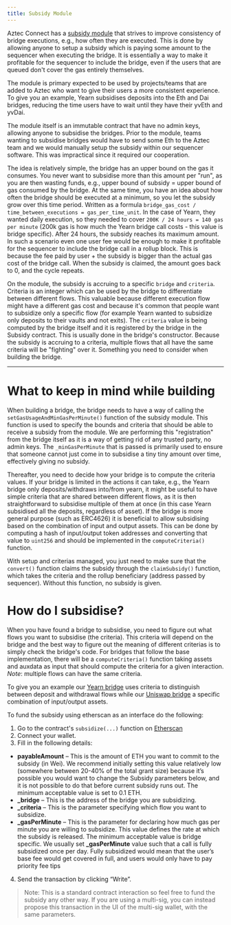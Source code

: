 ```yaml
---
title: Subsidy Module
---
```


Aztec Connect has a [subsidy module](https://etherscan.io/address/0xABc30E831B5Cc173A9Ed5941714A7845c909e7fA) that strives to improve consistency of bridge executions, e.g., how often they are executed. This is done by allowing anyone to setup a subsidy which is paying some amount to the sequencer when executing the bridge. It is essentially a way to make it profitable for the sequencer to include the bridge, even if the users that are queued don't cover the gas entirely themselves. 

The module is primary expected to be used by projects/teams that are added to Aztec who want to give their users a more consistent experience. To give you an example, Yearn subsidises deposits into the Eth and Dai bridges, reducing the time users have to wait until they have their yvEth and yvDai.

The module itself is an immutable contract that have no admin keys, allowing anyone to subsidise the bridges. Prior to the module, teams wanting to subsidise bridges would have to send some Eth to the Aztec team and we would manually setup the subsidy within our sequencer software. This was impractical since it required our cooperation.

The idea is relatively simple, the bridge has an upper bound on the gas it consumes. You never want to subsidise more than this amount per "run", as you are then wasting funds, e.g., upper bound of subsidy = upper bound of gas consumed by the bridge. At the same time, you have an idea about how often the bridge should be executed at a minimum, so you let the subsidy grow over this time period. Written as a formula `bridge_gas_cost / time_between_executions = gas_per_time_unit`. In the case of Yearn, they wanted daily execution, so they needed to cover `200K / 24 hours = 140 gas per minute` (200k gas is how much the Yearn bridge call costs - this value is bridge specific). After 24 hours, the subsidy reaches its maximum amount. In such a scenario even one user fee would be enough to make it profitable for the sequencer to include the bridge call in a rollup block. This is because the fee paid by user + the subsidy is bigger than the actual gas cost of the bridge call. When the subsidy is claimed, the amount goes back to 0, and the cycle repeats. 

On the module, the subsidy is accruing to a specific `bridge` and `criteria`. Criteria is an integer which can be used by the bridge to differentiate between different flows. This valuable because different execution flow might have a different gas cost and because it's common that people want to subsidize only a specific flow (for example Yearn wanted to subsidize only deposits to their vaults and not exits). The `criteria` value is being computed by the bridge itself and it is registered by the bridge in the Subsidy contract. This is usually done in the bridge's constructor. Because the subsidy is accruing to a criteria, multiple flows that all have the same criteria will be "fighting" over it. Something you need to consider when building the bridge. 


---
# What to keep in mind while building
When building a bridge, the bridge needs to have a way of calling the `setGasUsageAndMinGasPerMinute()` function of the subsidy module. This function is used to specify the bounds and criteria that should be able to receive a subsidy from the module. We are performing this "registration" from the bridge itself as it is a way of getting rid of any trusted party, no admin keys. The `_minGasPerMinute` that is passed is primarily used to ensure that someone cannot just come in to subsidise a tiny tiny amount over time, effectively giving no subsidy.

Thereafter, you need to decide how your bridge is to compute the criteria values. If your bridge is limited in the actions it can take, e.g., the Yearn bridge only deposits/withdraws into/from yearn, it might be useful to have simple criteria that are shared between different flows, as it is then straightforward to subsidise multiple of them at once (in this case Yearn subsidised all the deposits, regardless of asset). If the bridge is more general purpose (such as ERC4626) it is beneficial to allow subsidising based on the combination of input and output assets. This can be done by computing a hash of input/output token addresses and converting that value to `uint256` and should be implemented in the `computeCriteria()` function.

With setup and criterias managed, you just need to make sure that the `convert()` function claims the subsidy through the `claimSubsidy()` function, which takes the criteria and the rollup beneficiary (address passed by sequencer). Without this function, no subsidy is given. 

# How do I subsidise?
When you have found a bridge to subsidise, you need to figure out what flows you want to subsidise (the criteria). This criteria will depend on the bridge and the best way to figure out the meaning of different criterias is to simply check the bridge's code. 
For bridges that follow the base implementation, there will be a `computeCriteria()` function taking assets and auxdata as input that should compute the criteria for a given interaction. *Note*: multiple flows can have the same criteria.


To give you an example our [Yearn bridge](../../../bridges/yearn/YearnBridge.sol) uses criteria to distinguish between deposit and withdrawal flows while our [Uniswap bridge](../../../bridges/uniswap/UniswapBridge.sol)  a specific combination of input/output assets.

To fund the subsidy using etherscan as an interface do the following:

1. Go to the contract's `subsidize(...)` function on [Etherscan](https://etherscan.io/address/0xabc30e831b5cc173a9ed5941714a7845c909e7fa#writeContract#F5)
2. Connect your wallet.
3. Fill in the following details:

  - **payableAmount** – This is the amount of ETH you want to commit to the subsidy (in Wei). We recommend initially setting this value relatively low (somewhere between 20-40% of the total grant size) because it’s possible you would want to change the Subsidy parameters below, and it is not possible to do that before current subsidy runs out. The minimum acceptable value is set to 0.1 ETH.
  - **\_bridge** – This is the address of the bridge you are subsidizing.
  - **\_criteria** – This is the parameter specifying which flow you want to subsidize.
  - **\_gasPerMinute** – This is the parameter for declaring how much gas per minute you are willing to subsidize. This value defines the rate at which the subsidy is released. The minimum acceptable value is bridge specific. We usually set **\_gasPerMinute** value such that a call is fully subsidized once per day. Fully subsidized would mean that the user’s base fee would get covered in full, and users would only have to pay priority fee tips

4. Send the transaction by clicking “Write”.

> Note: This is a standard contract interaction so feel free to fund the subsidy any other way.
> If you are using a multi-sig, you can instead propose this transaction in the UI of the multi-sig wallet, with the same parameters.